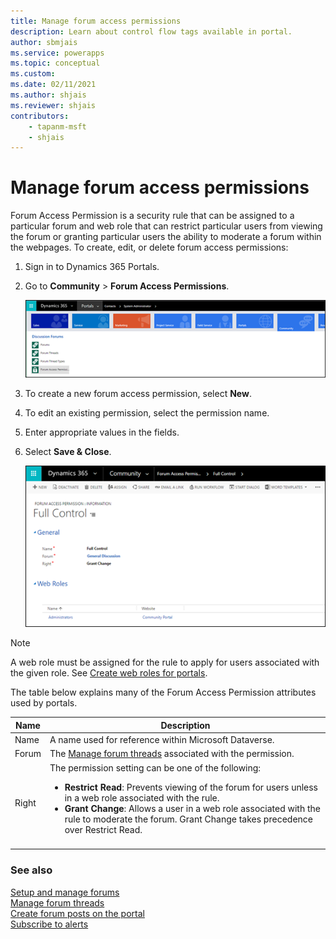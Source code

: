 ```yaml
---
title: Manage forum access permissions
description: Learn about control flow tags available in portal.
author: sbmjais
ms.service: powerapps
ms.topic: conceptual
ms.custom: 
ms.date: 02/11/2021
ms.author: shjais
ms.reviewer: shjais
contributors:
    - tapanm-msft
    - shjais
---
```


# Manage forum access permissions

Forum Access Permission is a security rule that can be assigned to a particular forum and web role that can restrict particular users from viewing the forum or granting particular users the ability to moderate a forum within the webpages. To create, edit, or delete forum access permissions:

1. Sign in to Dynamics 365 Portals.

2. Go to **Community** > **Forum Access Permissions**.

    ![Forum access permission](media/forum-access-permission.png "Forum access permission")

3. To create a new forum access permission, select **New**.

4. To edit an existing permission, select the permission name.

5. Enter appropriate values in the fields.

6. Select **Save & Close**.

    ![Edit forum access permission](media/edit-forum-access-permission.png "Edit forum access permission")  

> [!NOTE]
> A web role must be assigned for the rule to apply for users associated with the given role. See [Create web roles for portals](../configure/create-web-roles.md).

The table below explains many of the Forum Access Permission attributes used by portals.


| Name  |                                                                                                                                                           Description                                                                                                                                                           |
|-------|---------------------------------------------------------------------------------------------------------------------------------------------------------------------------------------------------------------------------------------------------------------------------------------------------------------------------------|
| Name  |                                                                                                                  A name used for reference within Microsoft Dataverse.                                                                                                                  |
| Forum |                                                                                                                       The [Manage forum threads](manage-forum-threads.md) associated with the permission.                                                                                                                       |
| Right | The permission setting can be one of the following:<ul><li>**Restrict Read**: Prevents viewing of the forum for users unless in a web role associated with the rule.</li><li>**Grant Change**: Allows a user in a web role associated with the rule to moderate the forum. Grant Change takes precedence over Restrict Read.</li></ul> |
|       |                                                                                                                                                                                                                                                                                                                                 |

### See also

[Setup and manage forums](setup-manage-forums.md)  
[Manage forum threads](manage-forum-threads.md)  
[Create forum posts on the portal](create-forum-posts.md)  
[Subscribe to alerts](subscribe-alerts.md)  
